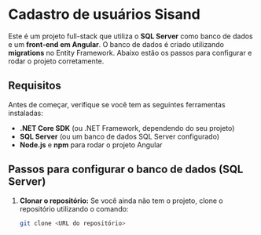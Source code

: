 # Cadastro de usuários Sisand

Este é um projeto full-stack que utiliza o **SQL Server** como banco de dados e um **front-end em Angular**. O banco de dados é criado utilizando **migrations** no Entity Framework. Abaixo estão os passos para configurar e rodar o projeto corretamente.

## Requisitos

Antes de começar, verifique se você tem as seguintes ferramentas instaladas:

- **.NET Core SDK** (ou .NET Framework, dependendo do seu projeto)
- **SQL Server** (ou um banco de dados SQL Server configurado)
- **Node.js** e **npm** para rodar o projeto Angular

## Passos para configurar o banco de dados (SQL Server)

1. **Clonar o repositório:**
   Se você ainda não tem o projeto, clone o repositório utilizando o comando:

   ```bash
   git clone <URL do repositório>
